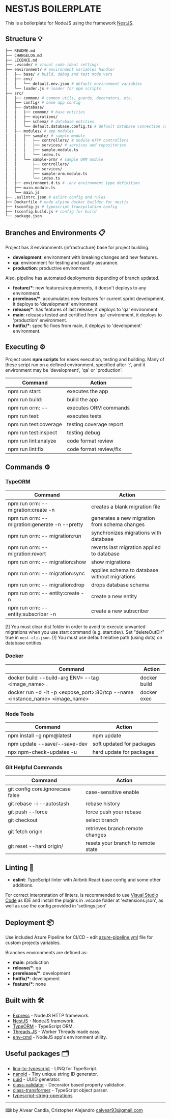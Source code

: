 # NESTJS BOILERPLATE

This is a boilerplate for NodeJS using the framework [NestJS](https://nestjs.com/).

## Structure 💡

```bash
├── README.md
├── CHANGELOG.md
├── LICENCE.md
├── .vscode/ # visual code ideal settings
├── environment/ # environment variables handler
│   ├── base/ # build, debug and test mode vars
│   ├── env/
│   │   └── default.env.json # default environment variables
│   └── loader.js # loader for npm scripts
├── src/
│   ├── common/ # common utils, guards, decorators, etc.
│   ├── config/ # base app config
│   ├── database/
│   │   ├── common/ # base entities
│   │   ├── migrations/
│   │   ├── schema/ # database entities
│   │   └── default.database.config.ts # default database connection config
│   ├── modules/ # app modules
│   │   ├── sample/ # sample module
│   │   │   ├── controllers/ # module HTTP controllers
│   │   │   ├── services/ # services and repositories
│   │   │   ├── sample.module.ts
│   │   │   └── index.ts
│   │   └── sample-orm/ # sample ORM module
│   │       ├── controllers/
│   │       ├── services/
│   │       ├── sample-orm.module.ts
│   │       └── index.ts
│   ├── environment.d.ts # .env environment type definition
│   ├── main.module.ts
│   └── main.js
├── .eslintrc.json # eslint config and rules
├── Dockerfile # node alpine docker builder for nestjs
├── tsconfig.js # typescript transpilation config
├── tsconfig.build.js # config for build
└── package.json
```

## Branches and Environments 📋

Project has 3 environments (infrastructure) base for project building.

-   **development**: environment with breaking changes and new features.
-   **qa**: environment for testing and quality assurance.
-   **production**: productive environment.

Also, pipeline has automated deployments depending of branch updated.

-   **feature/\***: new features/requirements, it doesn't deploys to any environment.
-   **prerelease/\***: accumulates new features for current sprint development, it deploys to 'development' environment.
-   **release/\***: has features of last release, it deploys to 'qa' environment.
-   **main**: releases tested and certified from 'qa' environment, it deploys to 'production' environment.
-   **hotfix/\***: specific fixes from main, it deploys to 'development' environment.

## Executing ⚙️

Project uses **npm scripts** for eases execution, testing and building.
Many of these script run on a defined environment, specified after ':', and
it environment may be 'development', 'qa' or 'production'.

| Command                    | Action                  |
| -------------------------- | ----------------------- |
| npm run start:<env>        | executes the app        |
| npm run build:<env>        | build the app           |
| npm run orm:<env> -- <cmd> | executes ORM commands   |
| npm run test:<env>         | executes tests          |
| npm run test:coverage      | testing coverage report |
| npm run test:inspect       | testing debug           |
| npm run lint:analyze       | code format review      |
| npm run lint:fix           | code format review/fix  |

## Commands ⚙️

### [TypeORM](https://typeorm.io/#/using-cli)

| Command                                                             | Action                                        |
| ------------------------------------------------------------------- | --------------------------------------------- |
| npm run orm:<env> -- migration:create -n <migrationName>            | creates a blank migration file                |
| npm run orm:<env> -- migration:generate -n <migrationName> --pretty | generates a new migration from schema changes |
| npm run orm:<env> -- migration:run                                  | synchronizes migrations with database         |
| npm run orm:<env> -- migration:revert                               | reverts last migration applied to database    |
| npm run orm:<env> -- migration:show                                 | show migrations                               |
| npm run orm:<env> -- migration:sync                                 | applies schema to database without migrations |
| npm run orm:<env> -- migration:drop                                 | drops database schema                         |
| npm run orm:<env> -- entity:create -n <EntityName>                  | create a new entity                           |
| npm run orm:<env> -- entity:subscriber -n <SubscriberName>          | create a new subscriber                       |

[!] You must clear dist folder in order to avoid to execute unwanted
migrations when you use start command (e.g. start:dev).
Set "deleteOutDir" true in `nest-cli.json`.
[!] You must use default relative path (using dots) on database entities.

### Docker

| Command                                                                       | Action       |
| ----------------------------------------------------------------------------- | ------------ |
| docker build --build-arg ENV=<env> --tag <image_name> .                       | docker build |
| docker run -d -it -p <expose_port>:80/tcp --name <instance_name> <image_name> | docker exec  |

### Node Tools

| Command                      | Action                    |
| ---------------------------- | ------------------------- |
| npm install -g npm@latest    | npm update                |
| npm update --save/--save-dev | soft updated for packages |
| npx npm-check-updates -u     | hard update for packages  |

### Git Helpful Commands

| Command                                 | Action                             |
| --------------------------------------- | ---------------------------------- |
| git config core.ignorecase false        | case-sensitive enable              |
| git rebase -i <commit-hash> --autostash | rebase history                     |
| git push --force                        | force push your rebase             |
| git checkout <branch>                   | select branch                      |
| git fetch origin <branch>               | retrieves branch remote changes    |
| git reset --hard origin/<branch>        | resets your branch to remote state |

## Linting 🧿

-   **eslint**: TypeScript linter with Airbnb React base config and some other additions.

For correct interpretation of linters, is recommended to use [Visual Studio Code](https://code.visualstudio.com/) as IDE and install the plugins in .vscode folder at 'extensions.json', as well as use the config provided in 'settings.json'

## Deployment 📦

Use included Azure Pipeline for CI/CD - edit [azure-pipeline.yml](azure-pipeline.yml) file for custom projects variables.

Branches environments are defined as:

-   **main**: production
-   **release/\***: qa
-   **prerelease/\***: development
-   **hotfix/\***: development
-   **feature/\***: none

## Built with 🛠️

-   [Express](https://expressjs.com/es/) - NodeJS HTTP framework.
-   [NestJS](https://nestjs.com/) - NodeJS framework.
-   [TypeORM](https://typeorm.io/) - TypeScript ORM.
-   [Threads.JS](https://threads.js.org/) - Worker Threads made easy.
-   [env-cmd](https://github.com/toddbluhm/env-cmd) - NodeJS app's environment utility.

## Useful packages 🗂

-   [linq-to-typescript](https://github.com/arogozine/LinqToTypeScript) - LINQ for TypeScript.
-   [nanoid](https://github.com/ai/nanoid) - Tiny unique string ID generator.
-   [uuid](https://github.com/uuidjs/uuid) - UUID generator.
-   [class-validator](https://github.com/typestack/class-validator) - Decorator based property validation.
-   [class-transformer](https://github.com/typestack/class-transformer) - TypeScript object parser.
-   [typescript-string-operations](https://github.com/iwt-svenulrich/typescript-string-operations#readme)

---

⌨ by Alvear Candia, Cristopher Alejandro <calvear93@gmail.com>
